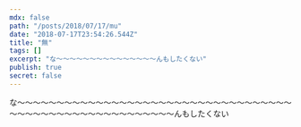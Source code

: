 ```yaml
---
mdx: false
path: "/posts/2018/07/17/mu"
date: "2018-07-17T23:54:26.544Z"
title: "無"
tags: []
excerpt: "な～～～～～～～～～～～～～～～んもしたくない"
publish: true
secret: false
---
```


な～～～～～～～～～～～～～～～～～～～～～～～～～～～～～～～～～～～～～～～～～～～～～～～～～～～～～～～～んもしたくない

